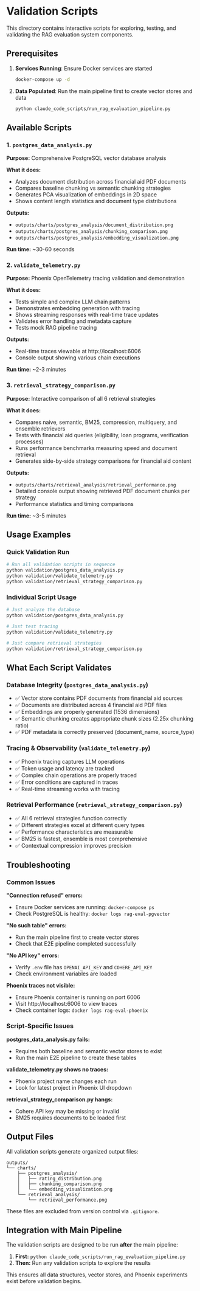 # Validation Scripts

This directory contains interactive scripts for exploring, testing, and validating the RAG evaluation system components.

## Prerequisites

1. **Services Running**: Ensure Docker services are started
   ```bash
   docker-compose up -d
   ```

2. **Data Populated**: Run the main pipeline first to create vector stores and data
   ```bash
   python claude_code_scripts/run_rag_evaluation_pipeline.py
   ```

## Available Scripts

### 1. `postgres_data_analysis.py`
**Purpose:** Comprehensive PostgreSQL vector database analysis

**What it does:**
- Analyzes document distribution across financial aid PDF documents
- Compares baseline chunking vs semantic chunking strategies
- Generates PCA visualization of embeddings in 2D space
- Shows content length statistics and document type distributions

**Outputs:**
- `outputs/charts/postgres_analysis/document_distribution.png`
- `outputs/charts/postgres_analysis/chunking_comparison.png` 
- `outputs/charts/postgres_analysis/embedding_visualization.png`

**Run time:** ~30-60 seconds

### 2. `validate_telemetry.py`
**Purpose:** Phoenix OpenTelemetry tracing validation and demonstration

**What it does:**
- Tests simple and complex LLM chain patterns
- Demonstrates embedding generation with tracing
- Shows streaming responses with real-time trace updates
- Validates error handling and metadata capture
- Tests mock RAG pipeline tracing

**Outputs:**
- Real-time traces viewable at http://localhost:6006
- Console output showing various chain executions

**Run time:** ~2-3 minutes

### 3. `retrieval_strategy_comparison.py`
**Purpose:** Interactive comparison of all 6 retrieval strategies

**What it does:**
- Compares naive, semantic, BM25, compression, multiquery, and ensemble retrievers
- Tests with financial aid queries (eligibility, loan programs, verification processes)
- Runs performance benchmarks measuring speed and document retrieval
- Generates side-by-side strategy comparisons for financial aid content

**Outputs:**
- `outputs/charts/retrieval_analysis/retrieval_performance.png`
- Detailed console output showing retrieved PDF document chunks per strategy
- Performance statistics and timing comparisons

**Run time:** ~3-5 minutes

## Usage Examples

### Quick Validation Run
```bash
# Run all validation scripts in sequence
python validation/postgres_data_analysis.py
python validation/validate_telemetry.py  
python validation/retrieval_strategy_comparison.py
```

### Individual Script Usage
```bash
# Just analyze the database
python validation/postgres_data_analysis.py

# Just test tracing
python validation/validate_telemetry.py

# Just compare retrieval strategies
python validation/retrieval_strategy_comparison.py
```

## What Each Script Validates

### Database Integrity (`postgres_data_analysis.py`)
- ✅ Vector store contains PDF documents from financial aid sources
- ✅ Documents are distributed across 4 financial aid PDF files
- ✅ Embeddings are properly generated (1536 dimensions)
- ✅ Semantic chunking creates appropriate chunk sizes (2.25x chunking ratio)
- ✅ PDF metadata is correctly preserved (document_name, source_type)

### Tracing & Observability (`validate_telemetry.py`)
- ✅ Phoenix tracing captures LLM operations
- ✅ Token usage and latency are tracked
- ✅ Complex chain operations are properly traced
- ✅ Error conditions are captured in traces
- ✅ Real-time streaming works with tracing

### Retrieval Performance (`retrieval_strategy_comparison.py`)
- ✅ All 6 retrieval strategies function correctly
- ✅ Different strategies excel at different query types
- ✅ Performance characteristics are measurable
- ✅ BM25 is fastest, ensemble is most comprehensive
- ✅ Contextual compression improves precision

## Troubleshooting

### Common Issues

**"Connection refused" errors:**
- Ensure Docker services are running: `docker-compose ps`
- Check PostgreSQL is healthy: `docker logs rag-eval-pgvector`

**"No such table" errors:**
- Run the main pipeline first to create vector stores
- Check that E2E pipeline completed successfully

**"No API key" errors:**
- Verify `.env` file has `OPENAI_API_KEY` and `COHERE_API_KEY`
- Check environment variables are loaded

**Phoenix traces not visible:**
- Ensure Phoenix container is running on port 6006
- Visit http://localhost:6006 to view traces
- Check container logs: `docker logs rag-eval-phoenix`

### Script-Specific Issues

**postgres_data_analysis.py fails:**
- Requires both baseline and semantic vector stores to exist
- Run the main E2E pipeline to create these tables

**validate_telemetry.py shows no traces:**
- Phoenix project name changes each run
- Look for latest project in Phoenix UI dropdown

**retrieval_strategy_comparison.py hangs:**
- Cohere API key may be missing or invalid
- BM25 requires documents to be loaded first

## Output Files

All validation scripts generate organized output files:

```
outputs/
└── charts/
    ├── postgres_analysis/
    │   ├── rating_distribution.png
    │   ├── chunking_comparison.png
    │   └── embedding_visualization.png
    └── retrieval_analysis/
        └── retrieval_performance.png
```

These files are excluded from version control via `.gitignore`.

## Integration with Main Pipeline

The validation scripts are designed to be run **after** the main pipeline:

1. **First:** `python claude_code_scripts/run_rag_evaluation_pipeline.py`
2. **Then:** Run any validation scripts to explore the results

This ensures all data structures, vector stores, and Phoenix experiments exist before validation begins.